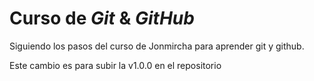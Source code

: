 # Curso de _Git_ & _GitHub_

Siguiendo los pasos del curso de Jonmircha para aprender git y github.

Este cambio es para subir la v1.0.0 en el repositorio 
